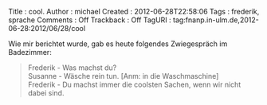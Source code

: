 Title     : cool.
Author    : michael
Created   : 2012-06-28T22:58:06
Tags      : frederik, sprache
Comments  : Off
Trackback : Off
TagURI    : tag:fnanp.in-ulm.de,2012-06-28:2012/06/28/cool

Wie mir berichtet wurde, gab es heute folgendes Zwiegespräch im Badezimmer:

> Frederik - Was machst du?  
> Susanne - Wäsche rein tun. [Anm: in die Waschmaschine]  
> Frederik - Du machst immer die coolsten Sachen, wenn wir nicht dabei sind.
